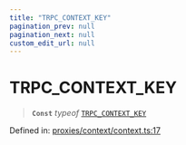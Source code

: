 ```yaml
---
title: "TRPC_CONTEXT_KEY"
pagination_prev: null
pagination_next: null
custom_edit_url: null
---
```


# TRPC\_CONTEXT\_KEY

> **`Const`** *typeof* [`TRPC_CONTEXT_KEY`](TRPC_CONTEXT_KEY.md)

Defined in:  [proxies/context/context.ts:17](https://github.com/bevm0/trpc-svelte-toolbox/blob/626d3e4/packages/trpc-svelte-query/src/proxies/context/context.ts#L17)
